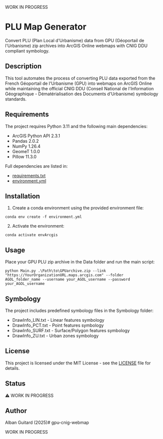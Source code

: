 WORK IN PROGRESS

# PLU Map Generator

Convert PLU (Plan Local d'Urbanisme) data from GPU (Géoportail de l'Urbanisme) zip archives into ArcGIS Online webmaps with CNIG DDU compliant symbology.

## Description

This tool automates the process of converting PLU data exported from the French Géoportail de l'Urbanisme (GPU) into webmaps on ArcGIS Online while maintaining the official CNIG DDU (Conseil National de l'Information Géographique - Dématérialisation des Documents d'Urbanisme) symbology standards.

## Requirements

The project requires Python 3.11 and the following main dependencies:

- ArcGIS Python API 2.3.1
- Pandas 2.0.2
- NumPy 1.26.4
- GeomeT 1.0.0
- Pillow 11.3.0

Full dependencies are listed in:
- [requirements.txt](requirements.txt)
- [environment.yml](environment.yml)

## Installation

1. Create a conda environment using the provided environment file:
```shell
conda env create -f environment.yml
```

2. Activate the environment:
```shell
conda activate envArcgis
```

## Usage

Place your GPU PLU zip archive in the Data folder and run the main script:

```shell
python Main.py .\Path\to\GPUarchive.zip --link "https://YourOrganizationURL.maps.arcgis.com" --folder AGOL_folder_name --username your_AGOL_username --password your_AGOL_username
```


## Symbology

The project includes predefined symbology files in the Symbology folder:
- DrawInfo_LIN.txt - Linear features symbology
- DrawInfo_PCT.txt - Point features symbology 
- DrawInfo_SURF.txt - Surface/Polygon features symbology
- DrawInfo_ZU.txt - Urban zones symbology

## License

This project is licensed under the MIT License - see the [LICENSE](LICENSE) file for details.

## Status

⚠️ WORK IN PROGRESS

## Author

Alban Guitard (2025)# gpu-cnig-webmap

WORK IN PROGRESS

